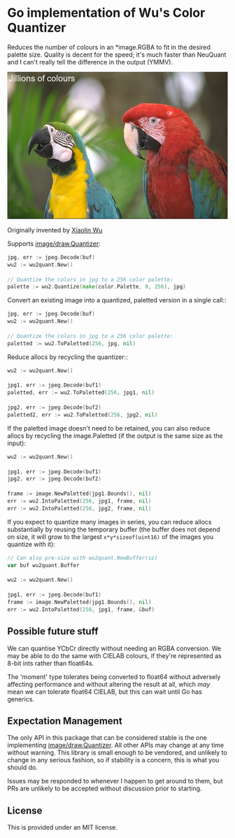 Go implementation of Wu's Color Quantizer
=========================================

Reduces the number of colours in an *image.RGBA to fit in the desired palette
size. Quality is decent for the speed; it's much faster than NeuQuant and I
can't really tell the difference in the output (YMMV).

![](https://github.com/shabbyrobe/wu2quant/blob/main/demo/kodim23.apng?raw=true)

Originally invented by [Xiaolin Wu](https://www.ece.mcmaster.ca/~xwu/)

Supports [image/draw.Quantizer](https://golang.org/pkg/image/draw/#Quantizer):

```go
jpg, err := jpeg.Decode(buf)
wu2 := wu2quant.New()

// Quantize the colors in jpg to a 256 color palette:
palette := wu2.Quantize(make(color.Palette, 0, 256), jpg)
```

Convert an existing image into a quantized, paletted version in a single call::

```go
jpg, err := jpeg.Decode(buf)
wu2 := wu2quant.New()

// Quantize the colors in jpg to a 256 color palette:
paletted := wu2.ToPaletted(256, jpg, nil)
```

Reduce allocs by recycling the quantizer::

```go
wu2 := wu2quant.New()

jpg1, err := jpeg.Decode(buf1)
paletted, err := wu2.ToPaletted(256, jpg1, nil)

jpg2, err := jpeg.Decode(buf2)
paletted2, err := wu2.ToPaletted(256, jpg2, nil)
```

If the paletted image doesn't need to be retained, you can also reduce allocs
by recycling the image.Paletted (if the output is the same size as the input):

```go
wu2 := wu2quant.New()

jpg1, err := jpeg.Decode(buf1)
jpg2, err := jpeg.Decode(buf2)

frame := image.NewPaletted(jpg1.Bounds(), nil)
err := wu2.IntoPaletted(256, jpg1, frame, nil)
err := wu2.IntoPaletted(256, jpg2, frame, nil)
```

If you expect to quantize many images in series, you can reduce allocs substantially
by reusing the temporary buffer (the buffer does not depend on size, it will grow
to the largest `x*y*sizeof(uint16)` of the images you quantize with it):

```go
// Can also pre-size with wu2quant.NewBuffer(sz)
var buf wu2quant.Buffer

wu2 := wu2quant.New()

jpg1, err := jpeg.Decode(buf1)
frame := image.NewPaletted(jpg1.Bounds(), nil)
err := wu2.IntoPaletted(256, jpg1, frame, &buf)
```


## Possible future stuff

We can quantise YCbCr directly without needing an RGBA conversion. We may
be able to do the same with CIELAB colours, if they're represented as 8-bit
ints rather than float64s.

The 'moment' type tolerates being converted to float64 without adversely
affecting performance and without altering the result at all, which _may_
mean we can tolerate float64 CIELAB, but this can wait until Go has generics.


## Expectation Management

The only API in this package that can be considered stable is the one implementing
[image/draw.Quantizer](https://golang.org/pkg/image/draw/#Quantizer). All other APIs
may change at any time without warning. This library is small enough to be
vendored, and unlikely to change in any serious fashion, so if stability is a
concern, this is what you should do.

Issues may be responded to whenever I happen to get around to them, but PRs are
unlikely to be accepted without discussion prior to starting.


## License

This is provided under an MIT license.

